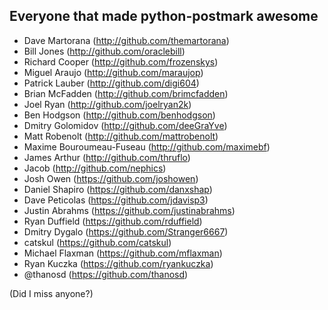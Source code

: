 Everyone that made python-postmark awesome
----------------------------------------

- Dave Martorana (http://github.com/themartorana)
- Bill Jones (http://github.com/oraclebill)
- Richard Cooper (http://github.com/frozenskys) 
- Miguel Araujo (http://github.com/maraujop) 
- Patrick Lauber (http://github.com/digi604) 
- Brian McFadden (http://github.com/brimcfadden) 
- Joel Ryan (http://github.com/joelryan2k) 
- Ben Hodgson (http://github.com/benhodgson) 
- Dmitry Golomidov (http://github.com/deeGraYve) 
- Matt Robenolt (http://github.com/mattrobenolt) 
- Maxime Bouroumeau-Fuseau (http://github.com/maximebf) 
- James Arthur (http://github.com/thruflo) 
- Jacob (http://github.com/nephics) 
- Josh Owen (https://github.com/joshowen)
- Daniel Shapiro (https://github.com/danxshap)
- Dave Peticolas (https://github.com/jdavisp3)
- Justin Abrahms (https://github.com/justinabrahms)
- Ryan Duffield (https://github.com/rduffield)
- Dmitry Dygalo (https://github.com/Stranger6667)
- catskul (https://github.com/catskul)
- Michael Flaxman (https://github.com/mflaxman)
- Ryan Kuczka (https://github.com/ryankuczka)
- @thanosd (https://github.com/thanosd)

(Did I miss anyone?)

